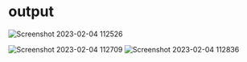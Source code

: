 # output

![Screenshot 2023-02-04 112526](https://user-images.githubusercontent.com/121476455/216763373-a3136dc4-a4a5-4319-be1c-6f62bb0f190d.png)

![Screenshot 2023-02-04 112709](https://user-images.githubusercontent.com/121476455/216763378-ad78cfbd-5291-4e91-bde3-8b46cce860e6.png)
![Screenshot 2023-02-04 112836](https://user-images.githubusercontent.com/121476455/216763384-22a497ba-7487-4dd1-969a-1b3a26eba224.png)
